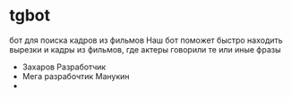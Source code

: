 # tgbot
бот для поиска кадров из фильмов
Наш  бот поможет быстро находить вырезки и кадры из фильмов, где актеры говорили те или иные фразы
- Захаров Разработчик
- Мега разрабочтик Манукин
-
